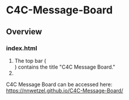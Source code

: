 # C4C-Message-Board

## Overview

### index.html
1. The top bar (<div class="top-bar">) contains the title "C4C Message Board."
2. 


C4C Message Board can be accessed here: https://nnwetzel.github.io/C4C-Message-Board/
